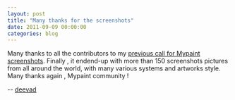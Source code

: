 ```yaml
---
layout: post
title: "Many thanks for the screenshots"
date: 2011-09-09 00:00:00
categories: blog
---
```


Many thanks to all the contributors to my [previous call for Mypaint
screenshots](/posts/2011-08-21-mypaint-needs-your-screenshots/).
Finally , it endend-up with more than 150 screenshots pictures from all
around the world, with many various systems and artworks style. Many
thanks again , Mypaint community !

-- [deevad](https://github.com/deevad)
